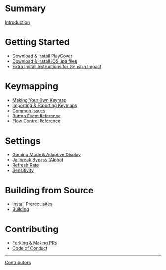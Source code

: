 # Summary

[Introduction](./Introduction.md)

# Getting Started
- [Download & Install PlayCover](./getting_started/DownloadPlayCover.md)
- [Download & Install iOS .ipa files](./getting_started/DownloadIPA.md)
- [Extra Install Instructions for Genshin Impact](./getting_started/GenshinInstall.md)

# Keymapping
- [Making Your Own Keymap]()
- [Importing & Exporting Keymaps]()
- [Common Issues]()
- [Button Event Reference]()
- [Flow Control Reference]()

# Settings
- [Gaming Mode & Adaptive Display]()
- [Jailbreak Bypass (Alpha)]()
- [Refresh Rate]()
- [Sensitivity]()

# Building from Source
- [Install Prerequisites]()
- [Building]()

# Contributing
- [Forking & Making PRs]()
- [Code of Conduct]()

---

[Contributors]()
